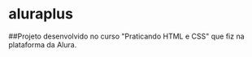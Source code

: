 # aluraplus

##Projeto desenvolvido no curso "Praticando HTML e CSS" que fiz na plataforma da Alura.


